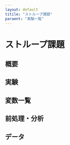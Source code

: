 ```yaml
---
layout: default
titile: "ストループ課題"
paraent: "実験一覧"
---
```


# ストループ課題

## 概要

## 実験

## 変数一覧

## 前処理・分析

## データ